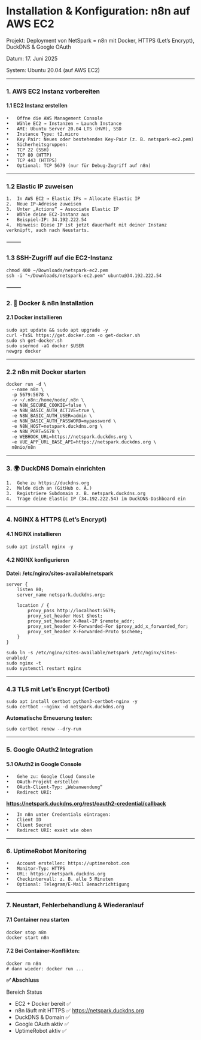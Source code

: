 # Installation & Konfiguration: n8n auf AWS EC2

Projekt: Deployment von NetSpark = n8n mit Docker, HTTPS (Let’s Encrypt), DuckDNS & Google OAuth

Datum: 17. Juni 2025

System: Ubuntu 20.04 (auf AWS EC2)

---

### 1. AWS EC2 Instanz vorbereiten

#### 1.1 EC2 Instanz erstellen
	•	Öffne die AWS Management Console
	•	Wähle EC2 → Instanzen → Launch Instance
	•	AMI: Ubuntu Server 20.04 LTS (HVM), SSD
	•	Instance Type: t2.micro
	•	Key Pair: Neues oder bestehendes Key-Pair (z. B. netspark-ec2.pem)
	•	Sicherheitsgruppen:
	•	TCP 22 (SSH)
	•	TCP 80 (HTTP)
	•	TCP 443 (HTTPS)
	•	Optional: TCP 5679 (nur für Debug-Zugriff auf n8n)

--- 

### 1.2 Elastic IP zuweisen 
	1.	In AWS EC2 → Elastic IPs → Allocate Elastic IP
	2.	Neue IP-Adresse zuweisen
	3.	Unter „Actions“ → Associate Elastic IP
	•	Wähle deine EC2-Instanz aus
	•	Beispiel-IP: 34.192.222.54
	4.	Hinweis: Diese IP ist jetzt dauerhaft mit deiner Instanz verknüpft, auch nach Neustarts.

⸻

### 1.3 SSH-Zugriff auf die EC2-Instanz

```
chmod 400 ~/Downloads/netspark-ec2.pem
ssh -i "~/Downloads/netspark-ec2.pem" ubuntu@34.192.222.54
```

⸻

### 2. 🐳 Docker & n8n Installation

#### 2.1 Docker installieren

```
sudo apt update && sudo apt upgrade -y
curl -fsSL https://get.docker.com -o get-docker.sh
sudo sh get-docker.sh
sudo usermod -aG docker $USER
newgrp docker
```

---

### 2.2 n8n mit Docker starten

```
docker run -d \
  --name n8n \
  -p 5679:5678 \
  -v ~/.n8n:/home/node/.n8n \
  -e N8N_SECURE_COOKIE=false \
  -e N8N_BASIC_AUTH_ACTIVE=true \
  -e N8N_BASIC_AUTH_USER=admin \
  -e N8N_BASIC_AUTH_PASSWORD=mypassword \
  -e N8N_HOST=netspark.duckdns.org \
  -e N8N_PORT=5678 \
  -e WEBHOOK_URL=https://netspark.duckdns.org \
  -e VUE_APP_URL_BASE_API=https://netspark.duckdns.org \
  n8nio/n8n
```

--- 

### 3. 🌍 DuckDNS Domain einrichten
	1.	Gehe zu https://duckdns.org
	2.	Melde dich an (GitHub o. Ä.)
	3.	Registriere Subdomain z. B. netspark.duckdns.org
	4.	Trage deine Elastic IP (34.192.222.54) im DuckDNS-Dashboard ein

--- 

### 4. NGINX & HTTPS (Let’s Encrypt)

#### 4.1 NGINX installieren

```
sudo apt install nginx -y
```

#### 4.2 NGINX konfigurieren

**Datei: /etc/nginx/sites-available/netspark**

```
server {
    listen 80;
    server_name netspark.duckdns.org;

    location / {
        proxy_pass http://localhost:5679;
        proxy_set_header Host $host;
        proxy_set_header X-Real-IP $remote_addr;
        proxy_set_header X-Forwarded-For $proxy_add_x_forwarded_for;
        proxy_set_header X-Forwarded-Proto $scheme;
    }
}
```

```
sudo ln -s /etc/nginx/sites-available/netspark /etc/nginx/sites-enabled/
sudo nginx -t
sudo systemctl restart nginx
```

--- 

### 4.3 TLS mit Let’s Encrypt (Certbot)

```
sudo apt install certbot python3-certbot-nginx -y
sudo certbot --nginx -d netspark.duckdns.org
```

**Automatische Erneuerung testen:**

```
sudo certbot renew --dry-run
```

--- 

### 5. Google OAuth2 Integration

#### 5.1 OAuth2 in Google Console
	•	Gehe zu: Google Cloud Console
	•	OAuth-Projekt erstellen
	•	OAuth-Client-Typ: „Webanwendung“
	•	Redirect URI:

**https://netspark.duckdns.org/rest/oauth2-credential/callback**

	•	In n8n unter Credentials eintragen:
	•	Client ID
	•	Client Secret
	•	Redirect URI: exakt wie oben

--- 

### 6. UptimeRobot Monitoring
	•	Account erstellen: https://uptimerobot.com
	•	Monitor-Typ: HTTPS
	•	URL: https://netspark.duckdns.org
	•	Checkintervall: z. B. alle 5 Minuten
	•	Optional: Telegram/E-Mail Benachrichtigung

--- 

### 7. Neustart, Fehlerbehandlung & Wiederanlauf

#### 7.1 Container neu starten

```
docker stop n8n
docker start n8n
```

#### 7.2 Bei Container-Konflikten:

```
docker rm n8n
# dann wieder: docker run ...
```



**✅ Abschluss**

Bereich	Status
- EC2 + Docker bereit	✅
- n8n läuft mit HTTPS	✅ https://netspark.duckdns.org
- DuckDNS & Domain	✅
- Google OAuth aktiv	✅
- UptimeRobot aktiv	✅

